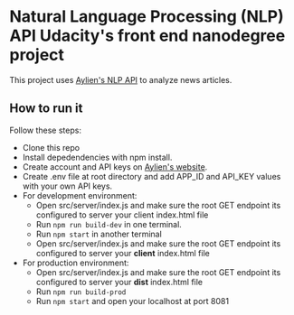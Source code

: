 # Natural Language Processing (NLP) API Udacity's front end nanodegree project

This project uses [Aylien's NLP API](https://aylien.com/) to analyze news articles.



## How to run it

Follow these steps:

- Clone this repo
- Install depedendencies with npm install.
- Create account and API keys on [Aylien's website](https://aylien.com/).
- Create .env file at root directory and add APP_ID and API_KEY values with your own API keys.
- For development environment:
   - Open src/server/index.js and make sure the root GET endpoint its configured to server your client index.html file
   - Run `npm run build-dev` in one terminal.
   - Run `npm start` in another terminal
   - Open src/server/index.js and make sure the root GET endpoint its configured to server your **client** index.html file
- For production environment:
   - Open src/server/index.js and make sure the root GET endpoint its configured to server your **dist** index.html file
   - Run `npm run build-prod`
   - Run `npm start` and open your localhost at port 8081
